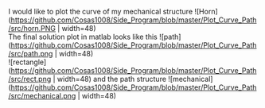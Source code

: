I would like to plot the curve of my mechanical structure
![Horn](https://github.com/Cosas1008/Side_Program/blob/master/Plot_Curve_Path/src/horn.PNG | width=48)  
The final solution plot in matlab looks like this
![path](https://github.com/Cosas1008/Side_Program/blob/master/Plot_Curve_Path/src/path.png | width=48)  
![rectangle](https://github.com/Cosas1008/Side_Program/blob/master/Plot_Curve_Path/src/rect.png | width=48)  and the path structure 
![mechanical](https://github.com/Cosas1008/Side_Program/blob/master/Plot_Curve_Path/src/mechanical.png | width=48)